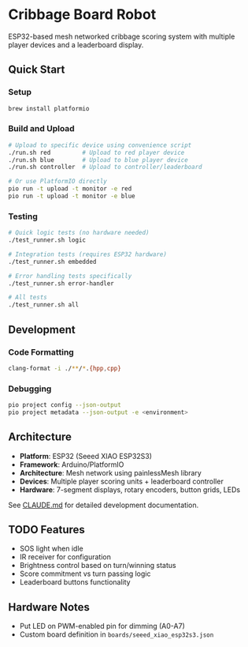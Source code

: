 # Cribbage Board Robot

ESP32-based mesh networked cribbage scoring system with multiple player devices and a leaderboard display.

## Quick Start

### Setup
```bash
brew install platformio
```

### Build and Upload
```bash
# Upload to specific device using convenience script
./run.sh red         # Upload to red player device
./run.sh blue        # Upload to blue player device  
./run.sh controller  # Upload to controller/leaderboard

# Or use PlatformIO directly
pio run -t upload -t monitor -e red
pio run -t upload -t monitor -e blue
```

### Testing
```bash
# Quick logic tests (no hardware needed)
./test_runner.sh logic

# Integration tests (requires ESP32 hardware)
./test_runner.sh embedded

# Error handling tests specifically
./test_runner.sh error-handler

# All tests
./test_runner.sh all
```

## Development

### Code Formatting
```bash
clang-format -i ./**/*.{hpp,cpp}
```

### Debugging
```bash
pio project config --json-output
pio project metadata --json-output -e <environment>
```

## Architecture

- **Platform**: ESP32 (Seeed XIAO ESP32S3)
- **Framework**: Arduino/PlatformIO  
- **Architecture**: Mesh network using painlessMesh library
- **Devices**: Multiple player scoring units + leaderboard controller
- **Hardware**: 7-segment displays, rotary encoders, button grids, LEDs

See [CLAUDE.md](CLAUDE.md) for detailed development documentation.

## TODO Features

- SOS light when idle
- IR receiver for configuration
- Brightness control based on turn/winning status
- Score commitment vs turn passing logic
- Leaderboard buttons functionality

## Hardware Notes

- Put LED on PWM-enabled pin for dimming (A0-A7)
- Custom board definition in `boards/seeed_xiao_esp32s3.json`